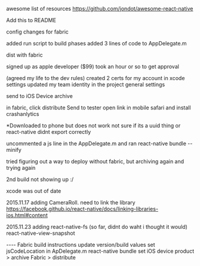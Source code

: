 awesome list of resources
https://github.com/jondot/awesome-react-native

Add this to README

config changes for fabric

added run script to build phases
added 3 lines of code to AppDelegate.m


dist with fabric

signed up as apple developer ($99) took an hour or so to get approval

(agreed my life to the dev rules)
created 2 certs for my account in xcode settings
updated my team identity in the project general settings

send to iOS Device
archive

in fabric, click distribute
Send to tester
open link in mobile safari and install crashanlytics

*Downloaded to phone but does not work
	not sure if its a uuid thing or react-native didnt export correctly
	
uncommented a js line in the AppDelegate.m and ran
react-native bundle --minify

tried figuring out a way to deploy without fabric, but archiving again and trying again

2nd build not showing up :/

xcode was out of date

2015.11.17
adding CameraRoll. need to link the library
https://facebook.github.io/react-native/docs/linking-libraries-ios.html#content

2015.11.23
adding 
	react-native-fs (so far, didnt do waht i thought it would)
	react-native-view-snapshot

---- Fabric build instructions
update version/build values
set jsCodeLocation in ApDelegate.m
react-native bundle
set iOS device 
product > archive 
Fabric > distribute


